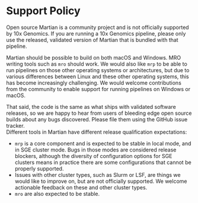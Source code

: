 # Support Policy

Open source Martian is a community project and is not officially supported
by 10x Genomics.  If you are running a 10x Genomics pipeline, please only
use the released, validated version of Martian that is bundled with that
pipeline.

Martian should be possible to build on both macOS and Windows.
MRO writing tools such as `mro` should work.
We would also like `mrp` to be able to run pipelines on those other operating
systems or architectures, but due to various differences between Linux and
these other operating systems, this has become increasingly challenging.
We would welcome contributions from the community to enable support for running
pipelines on Windows or macOS.

That said, the code is the same as what ships with validated software releases,
so we are happy to hear from users of bleeding edge open source builds about
any bugs discovered. Please file them using the GitHub issue tracker.  
Different tools in Martian have different release qualification expectations:

* `mrp` is a core component and is expected to be stable in local mode, and
in SGE cluster mode.  Bugs in those modes are considered release blockers,
although the diversity of configuration options for SGE clusters means
in practice there are some configurations that cannot be properly supported.
* Issues with other cluster types, such as Slurm or LSF, are things we would
like to improve on, but are not officially supported.  We welcome actionable
feedback on these and other cluster types.
* `mro` are also expected to be stable.
